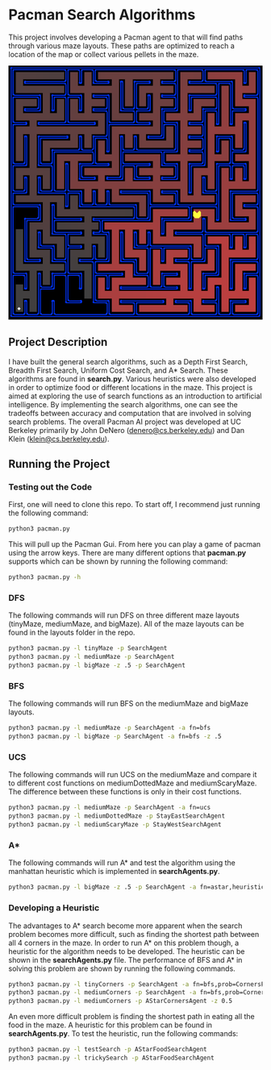 # Pacman Search Algorithms

This project involves developing a Pacman agent to that will find paths through various maze layouts. These paths are optimized to reach a location of the map or collect various pellets in the maze. 

![PacmanMazeImage](maze.png)

## Project Description 

I have built the general search algorithms, such as a Depth First Search, Breadth First Search, Uniform Cost Search, and A* Search. These algorithms are found in **search.py**. Various heuristics were also developed in order to optimize food or different locations in the maze. This project is aimed at exploring the use of search functions as an introduction to artificial intelligence. By implementing the search algorithms, one can see the tradeoffs between accuracy and computation that are involved in solving search problems. The overall Pacman AI project was developed at UC Berkeley primarily by John DeNero (denero@cs.berkeley.edu) and Dan Klein (klein@cs.berkeley.edu).

## Running the Project

### Testing out the Code

First, one will need to clone this repo. To start off, I recommend just running the following command: 

```bash
python3 pacman.py
```
This will pull up the Pacman Gui. From here you can play a game of pacman using the arrow keys. There are many different options that **pacman.py** supports which can be shown by running the following command: 

```bash
python3 pacman.py -h
```

### DFS

The following commands will run DFS on three different maze layouts (tinyMaze, mediumMaze, and bigMaze). All of the maze layouts can be found in the layouts folder in the repo. 

```bash
python3 pacman.py -l tinyMaze -p SearchAgent
python3 pacman.py -l mediumMaze -p SearchAgent
python3 pacman.py -l bigMaze -z .5 -p SearchAgent
```

### BFS

The following commands will run BFS on the mediumMaze and bigMaze layouts. 

```bash
python3 pacman.py -l mediumMaze -p SearchAgent -a fn=bfs
python3 pacman.py -l bigMaze -p SearchAgent -a fn=bfs -z .5
```

### UCS

The following commands will run UCS on the mediumMaze and compare it to different cost functions on mediumDottedMaze and mediumScaryMaze. The difference between these functions is only in their cost functions. 

```bash
python3 pacman.py -l mediumMaze -p SearchAgent -a fn=ucs
python3 pacman.py -l mediumDottedMaze -p StayEastSearchAgent
python3 pacman.py -l mediumScaryMaze -p StayWestSearchAgent
```

### A*
The following commands will run A* and test the algorithm using the manhattan heuristic which is implemented in **searchAgents.py**. 

```bash
python3 pacman.py -l bigMaze -z .5 -p SearchAgent -a fn=astar,heuristic=manhattanHeuristic
```

### Developing a Heuristic

The advantages to A* search become more apparent when the search problem becomes more difficult, such as finding the shortest path between all 4 corners in the maze.  In order to run A* on this problem though, a heuristic for the algorithm needs to be developed. The heuristic can be shown in the **searchAgents.py** file. The performance of BFS and A* in solving this problem are shown by running the following commands.

```bash
python3 pacman.py -l tinyCorners -p SearchAgent -a fn=bfs,prob=CornersProblem
python3 pacman.py -l mediumCorners -p SearchAgent -a fn=bfs,prob=CornersProblem
python3 pacman.py -l mediumCorners -p AStarCornersAgent -z 0.5
```

An even more difficult problem is finding the shortest path in eating all the food in the maze. A heuristic for this problem can be found in **searchAgents.py**. To test the heuristic, run the following commands: 

```bash
python3 pacman.py -l testSearch -p AStarFoodSearchAgent
python3 pacman.py -l trickySearch -p AStarFoodSearchAgent
```
